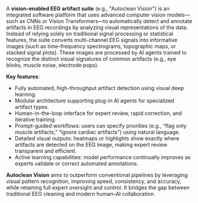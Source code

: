 A **vision-enabled EEG artifact suite** (e.g., "Autoclean Vision") is an integrated software platform that uses advanced computer vision models—such as CNNs or Vision Transformers—to automatically detect and annotate artifacts in EEG recordings by analyzing visual representations of the data. Instead of relying solely on traditional signal processing or statistical features, the suite converts multi-channel EEG signals into informative images (such as time–frequency spectrograms, topographic maps, or stacked signal plots). These images are processed by AI agents trained to recognize the distinct visual signatures of common artifacts (e.g., eye blinks, muscle noise, electrode pops).

**Key features**:

* Fully automated, high-throughput artifact detection using visual deep learning.
* Modular architecture supporting plug-in AI agents for specialized artifact types.
* Human-in-the-loop interface for expert review, rapid correction, and iterative training.
* Prompt-guided workflows: users can specify priorities (e.g., “flag only muscle artifacts,” “ignore cardiac artifacts”) using natural language.
* Detailed visual outputs: heatmaps or highlights show exactly where artifacts are detected on the EEG image, making expert review transparent and efficient.
* Active learning capabilities: model performance continually improves as experts validate or correct automated annotations.

**Autoclean Vision** aims to outperform conventional pipelines by leveraging visual pattern recognition, improving speed, consistency, and accuracy, while retaining full expert oversight and control. It bridges the gap between traditional EEG cleaning and modern human–AI collaboration.


